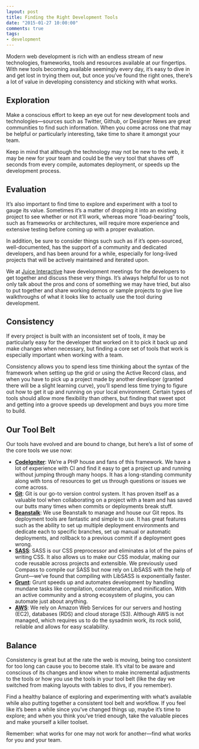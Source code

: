 ```yaml
---
layout: post
title: Finding the Right Development Tools
date: "2015-01-27 10:00:00"
comments: true
tags:
- development
---
```


Modern web development is rich with an endless stream of new technologies, frameworks, tools and resources available at our fingertips. With new tools becoming available seemingly every day, it’s easy to dive in and get lost in trying them out, but once you’ve found the right ones, there’s a lot of value in developing consistency and sticking with what works.

<!--more-->

## Exploration

Make a conscious effort to keep an eye out for new development tools and technologies—sources such as Twitter, Github, or Designer News are great communities to find such information. When you come across one that may be helpful or particularly interesting, take time to share it amongst your team.

Keep in mind that although the technology may not be new to the web, it may be new for your team and could be the very tool that shaves off seconds from every compile, automates deployment, or speeds up the development process.

## Evaluation

It’s also important to find time to explore and experiment with a tool to gauge its value. Sometimes it’s a matter of dropping it into an existing project to see whether or not it’ll work, whereas more “load-bearing” tools, such as frameworks or architectures, will require more experience and extensive testing before coming up with a proper evaluation.

In addition, be sure to consider things such such as if it’s open-sourced, well-documented, has the support of a community and dedicated developers, and has been around for a while, especially for long-lived projects that will be actively maintained and iterated upon.

We at <a href="http://www.juiceinteractive.com" target="_blank">Juice Interactive</a> have development meetings for the developers to get together and discuss these very things. It’s always helpful for us to not only talk about the pros and cons of something we may have tried, but also to put together and share working demos or sample projects to give live walkthroughs of what it looks like to actually use the tool during development.

## Consistency

If every project is built with an inconsistent set of tools, it may be particularly easy for the developer that worked on it to pick it back up and make changes when necessary, but finding a core set of tools that work is especially important when working with a team.

Consistency allows you to spend less time thinking about the syntax of the framework when setting up the grid or using the Active Record class, and when you have to pick up a project made by another developer (granted there will be a slight learning curve), you’ll spend less time trying to figure out how to get it up and running on your local environment. Certain types of tools should allow more flexibility than others, but finding that sweet spot and getting into a groove speeds up development and buys you more time to build.

## Our Tool Belt

Our tools have evolved and are bound to change, but here’s a list of some of the core tools we use now:

- **<a href="http://www.codeigniter.com" target="_blank">CodeIgniter</a>**: We’re a PHP house and fans of this framework. We have a lot of experience with CI and find it easy to get a project up and running without jumping through many hoops. It has a long-standing community along with tons of resources to get us through questions or issues we come across.
- **<a href="http://git-scm.com" target="_blank">Git</a>**: Git is our go-to version control system. It has proven itself as a valuable tool when collaborating on a project with a team and has saved our butts many times when commits or deployments break stuff.
- **<a href="http://bnst.lk/1z1MFsf" target="_blank">Beanstalk</a>**: We use Beanstalk to manage and house our Git repos. Its deployment tools are fantastic and simple to use. It has great features such as the ability to set up multiple deployment environments and dedicate each to specific branches, set up manual or automatic deployments, and rollback to a previous commit if a deployment goes wrong.
- **<a href="http://sass-lang.com" target="_blank">SASS</a>**: SASS is our CSS preprocessor and eliminates a lot of the pains of writing CSS. It also allows us to make our CSS modular, making our code reusable across projects and extensible. We previously used Compass to compile our SASS but now rely on LibSASS with the help of Grunt—we’ve found that compiling with LibSASS is exponentially faster.
- **<a href="http://gruntjs.com" target="_blank">Grunt</a>**: Grunt speeds up and automates development by handling mundane tasks like compilation, concatenation, and minification. With an active community and a strong ecosystem of plugins, you can automate just about anything.
- **<a href="http://aws.amazon.com" target="_blank">AWS</a>**: We rely on Amazon Web Services for our servers and hosting (EC2), databases (RDS) and cloud storage (S3). Although AWS is not managed, which requires us to do the sysadmin work, its rock solid, reliable and allows for easy scalability.

## Balance

Consistency is great but at the rate the web is moving, being too consistent for too long can cause you to become stale. It’s vital to be aware and conscious of its changes and know when to make incremental adjustments to the tools or how you use the tools in your tool belt (like the day we switched from making layouts with tables to divs, if you remember).

Find a healthy balance of exploring and experimenting with what’s available while also putting together a consistent tool belt and workflow. If you feel like it’s been a while since you’ve changed things up, maybe it’s time to explore; and when you think you’ve tried enough, take the valuable pieces and make yourself a killer toolset.

Remember: what works for one may not work for another—find what works for you and your team.